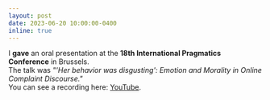 ```yaml
---
layout: post
date: 2023-06-20 10:00:00-0400
inline: true
---
```


I **gave** an oral presentation at the **18th International Pragmatics Conference** in Brussels.  
The talk was *"'Her behavior was disgusting': Emotion and Morality in Online Complaint Discourse."*  
You can see a recording here: [YouTube](https://youtu.be/LU8jsZjsIIM).